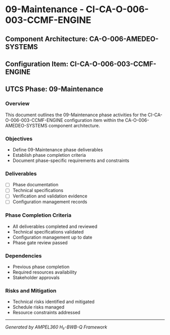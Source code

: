 # 09-Maintenance - CI-CA-O-006-003-CCMF-ENGINE

## Component Architecture: CA-O-006-AMEDEO-SYSTEMS
## Configuration Item: CI-CA-O-006-003-CCMF-ENGINE
## UTCS Phase: 09-Maintenance

### Overview
This document outlines the 09-Maintenance phase activities for the CI-CA-O-006-003-CCMF-ENGINE configuration item within the CA-O-006-AMEDEO-SYSTEMS component architecture.

### Objectives
- Define 09-Maintenance phase deliverables
- Establish phase completion criteria
- Document phase-specific requirements and constraints

### Deliverables
- [ ] Phase documentation
- [ ] Technical specifications
- [ ] Verification and validation evidence
- [ ] Configuration management records

### Phase Completion Criteria
- All deliverables completed and reviewed
- Technical specifications validated
- Configuration management up to date
- Phase gate review passed

### Dependencies
- Previous phase completion
- Required resources availability
- Stakeholder approvals

### Risks and Mitigation
- Technical risks identified and mitigated
- Schedule risks managed
- Resource constraints addressed

---
*Generated by AMPEL360 H₂-BWB-Q Framework*
